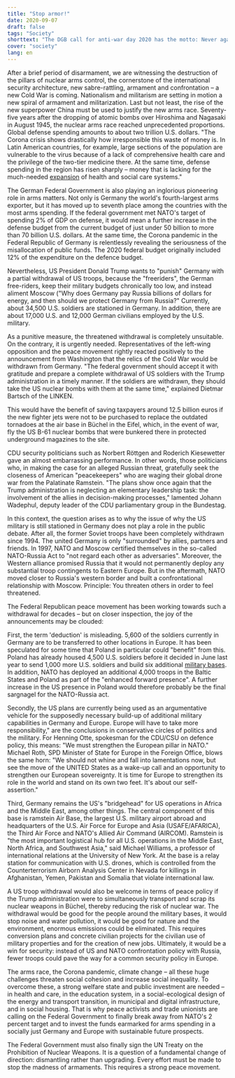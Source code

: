 ```yaml
---
title: "Stop armor!"
date: 2020-09-07
draft: false
tags: "Society"
shorttext: "The DGB call for anti-war day 2020 has the motto: Never again war! Invest in the future instead of upgrading!"
cover: "society"
lang: en
---
```


After a brief period of disarmament, we are witnessing the destruction of the pillars of nuclear arms control, the cornerstone of the international security architecture, new sabre-rattling, armament and confrontation – a new Cold War is coming. Nationalism and militarism are setting in motion a new spiral of armament and militarization. Last but not least, the rise of the new superpower China must be used to justify the new arms race.
Seventy-five years after the dropping of atomic bombs over Hiroshima and Nagasaki in August 1945, the nuclear arms race reached unprecedented proportions. Global defense spending amounts to about two trillion U.S. dollars. "The Corona crisis shows drastically how irresponsible this waste of money is. In Latin American countries, for example, large sections of the population are vulnerable to the virus because of a lack of comprehensive health care and the privilege of the two-tier medicine there. At the same time, defense spending in the region has risen sharply – money that is lacking for the much-needed [expansion](https://www.dgb.de/termine/++co++4a4bba86-f144-11e7-8351-52540088cada "Aufruf des Deutschen Gewerkschaftsbundes zum Antikriegstag 2020") of health and social care systems."

The German Federal Government is also playing an inglorious pioneering role in arms matters. Not only is Germany the world's fourth-largest arms exporter, but it has moved up to seventh place among the countries with the most arms spending. If the federal government met NATO's target of spending 2% of GDP on defense, it would mean a further increase in the defense budget from the current budget of just under 50 billion to more than 70 billion U.S. dollars. At the same time, the Corona pandemic in the Federal Republic of Germany is relentlessly revealing the seriousness of the misallocation of public funds. The 2020 federal budget originally included 12% of the expenditure on the defence budget.

Nevertheless, US President Donald Trump wants to "punish" Germany with a partial withdrawal of US troops, because the "freeriders", the German free-riders, keep their military budgets chronically too low, and instead aliment Moscow ("Why does Germany pay Russia billions of dollars for energy, and then should we protect Germany from Russia?" Currently, about 34,500 U.S. soldiers are stationed in Germany. In addition, there are about 17,000 U.S. and 12,000 German civilians employed by the U.S. military.

As a punitive measure, the threatened withdrawal is completely unsuitable. On the contrary, it is urgently needed. Representatives of the left-wing opposition and the peace movement rightly reacted positively to the announcement from Washington that the relics of the Cold War would be withdrawn from Germany. "The federal government should accept it with gratitude and prepare a complete withdrawal of US soldiers with the Trump administration in a timely manner. If the soldiers are withdrawn, they should take the US nuclear bombs with them at the same time," explained Dietmar Bartsch of the LINKEN.

This would have the benefit of saving taxpayers around 12.5 billion euros if the new fighter jets were not to be purchased to replace the outdated tornadoes at the air base in Büchel in the Eifel, which, in the event of war, fly the US B-61 nuclear bombs that were bunkered there in protected underground magazines to the site.

CDU security politicians such as Norbert Röttgen and Roderich Kiesewetter gave an almost embarrassing performance. In other words, those politicians who, in making the case for an alleged Russian threat, gratefully seek the closeness of American "peacekeepers" who are waging their global drone war from the Palatinate Ramstein. "The plans show once again that the Trump administration is neglecting an elementary leadership task: the involvement of the allies in decision-making processes," lamented Johann Wadephul, deputy leader of the CDU parliamentary group in the Bundestag.

In this context, the question arises as to why the issue of why the US military is still stationed in Germany does not play a role in the public debate. After all, the former Soviet troops have been completely withdrawn since 1994. The united Germany is only "surrounded" by allies, partners and friends. In 1997, NATO and Moscow certified themselves in the so-called NATO-Russia Act to "not regard each other as adversaries". Moreover, the Western alliance promised Russia that it would not permanently deploy any substantial troop contingents to Eastern Europe. But in the aftermath, NATO moved closer to Russia's western border and built a confrontational relationship with Moscow. Principle: You threaten others in order to feel threatened.

The Federal Republican peace movement has been working towards such a withdrawal for decades – but on closer inspection, the joy of the announcements may be clouded:

First, the term 'deduction' is misleading. 5,600 of the soldiers currently in Germany are to be transferred to other locations in Europe. It has been speculated for some time that Poland in particular could "benefit" from this. Poland has already housed 4,500 U.S. soldiers before it decided in June last year to send 1,000 more U.S. soldiers and build six additional [military bases](https://www.imi-online.de/2020/07/30/us-truppenabzug-luftnummer-oder-aufruestungsvehikel/ "US-Truppenabzug: Luftnummer oder Aufrüstungsvehikel?"). In addition, NATO has deployed an additional 4,000 troops in the Baltic States and Poland as part of the "enhanced forward presence". A further increase in the US presence in Poland would therefore probably be the final sargnagel for the NATO-Russia act.

Secondly, the US plans are currently being used as an argumentative vehicle for the supposedly necessary build-up of additional military capabilities in Germany and Europe. Europe will have to take more responsibility," are the conclusions in conservative circles of politics and the military. For Henning Otte, spokesman for the CDU/CSU on defence policy, this means: "We must strengthen the European pillar in NATO." Michael Roth, SPD Minister of State for Europe in the Foreign Office, blows the same horn: "We should not whine and fall into lamentations now, but see the move of the UNITED States as a wake-up call and an opportunity to strengthen our European sovereignty. It is time for Europe to strengthen its role in the world and stand on its own two feet. It's about our self-assertion."

Third, Germany remains the US's "bridgehead" for US operations in Africa and the Middle East, among other things. The central component of this base is ramstein Air Base, the largest U.S. military airport abroad and headquarters of the U.S. Air Force for Europe and Asia (USAFE/AFARICA), the Third Air Force and NATO's Allied Air Command (AIRCOM). Ramstein is "the most important logistical hub for all U.S. operations in the Middle East, North Africa, and Southwest Asia," said Michael Williams, a professor of international relations at the University of New York. At the base is a relay station for communication with U.S. drones, which is controlled from the Counterterrorism Airborn Analysis Center in Nevada for killings in Afghanistan, Yemen, Pakistan and Somalia that violate international law.

A US troop withdrawal would also be welcome in terms of peace policy if the Trump administration were to simultaneously transport and scrap its nuclear weapons in Büchel, thereby reducing the risk of nuclear war. The withdrawal would be good for the people around the military bases, it would stop noise and water pollution, it would be good for nature and the environment, enormous emissions could be eliminated. This requires conversion plans and concrete civilian projects for the civilian use of military properties and for the creation of new jobs. Ultimately, it would be a win for security: instead of US and NATO confrontation policy with Russia, fewer troops could pave the way for a common security policy in Europe.

The arms race, the Corona pandemic, climate change – all these huge challenges threaten social cohesion and increase social inequality. To overcome these, a strong welfare state and public investment are needed – in health and care, in the education system, in a social-ecological design of the energy and transport transition, in municipal and digital infrastructure, and in social housing. That is why peace activists and trade unionists are calling on the Federal Government to finally break away from NATO's 2 percent target and to invest the funds earmarked for arms spending in a socially just Germany and Europe with sustainable future prospects.

The Federal Government must also finally sign the UN Treaty on the Prohibition of Nuclear Weapons. It is a question of a fundamental change of direction: dismantling rather than upgrading. Every effort must be made to stop the madness of armaments. This requires a strong peace movement.
